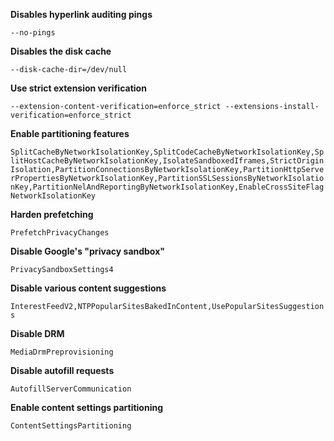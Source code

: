 **Disables hyperlink auditing pings**

`--no-pings`

**Disables the disk cache**

`--disk-cache-dir=/dev/null`

**Use strict extension verification**

`--extension-content-verification=enforce_strict --extensions-install-verification=enforce_strict`

**Enable partitioning features**

`SplitCacheByNetworkIsolationKey,SplitCodeCacheByNetworkIsolationKey,SplitHostCacheByNetworkIsolationKey,IsolateSandboxedIframes,StrictOriginIsolation,PartitionConnectionsByNetworkIsolationKey,PartitionHttpServerPropertiesByNetworkIsolationKey,PartitionSSLSessionsByNetworkIsolationKey,PartitionNelAndReportingByNetworkIsolationKey,EnableCrossSiteFlagNetworkIsolationKey`

**Harden prefetching**

`PrefetchPrivacyChanges`

**Disable Google's "privacy sandbox"**

`PrivacySandboxSettings4`

**Disable various content suggestions**

`InterestFeedV2,NTPPopularSitesBakedInContent,UsePopularSitesSuggestions`

**Disable DRM**

`MediaDrmPreprovisioning`

**Disable autofill requests**

`AutofillServerCommunication`

**Enable content settings partitioning**

`ContentSettingsPartitioning`